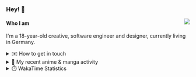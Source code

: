 ### Hey! 👋

[<img src="https://lanyard-profile-readme.vercel.app/api/228965621478588416" align="right">](https://discord.com/users/228965621478588416)

#### Who I am

I'm a 18-year-old creative, software engineer and designer, currently living in Germany.

<details>
  <summary>✉️ How to get in touch</summary>
  
> Sorted by how quickly you can expect a reply
- [Hit me up on Discord](https://discord.com/users/228965621478588416)
- [Hit me up on Twitter](https://twitter.com/cruggdev)
- [Send me a mail](mailto:me@crg.sh)
</details>


<details>
  <summary>🌸 My recent anime & manga activity</summary>
  
<!-- ANILIST_ACTIVITY:start -->

-   📺 Rewatched 1 of [Rascal Does Not Dream of a Dreaming Girl](https://anilist.co/anime/104157) (19:09, 10 August 2024)
-   📺 Plans to watch [Saekano: How to Raise a Boring Girlfriend](https://anilist.co/anime/20657) (16:02, 10 August 2024)
-   📺 Watched episode 3 of [Alya Sometimes Hides Her Feelings in Russian](https://anilist.co/anime/162804) (12:56, 08 August 2024)
-   📺 Rewatched 13 of [Rascal Does Not Dream of Bunny Girl Senpai](https://anilist.co/anime/101291) (13:04, 06 August 2024)
-   📺 Rewatched episode 12 of [Rascal Does Not Dream of Bunny Girl Senpai](https://anilist.co/anime/101291) (12:04, 06 August 2024)

<!-- ANILIST_ACTIVITY:end -->
</details>

<details>
  <summary>⏱️ WakaTime Statistics</summary>

<!--START_SECTION:waka-->

```txt
From: 04 August 2024 - To: 11 August 2024

Svelte       1 hr            █████████▓░░░░░░░░░░░░░░░   39.31 %
YAML         40 mins         ██████▓░░░░░░░░░░░░░░░░░░   26.15 %
TypeScript   34 mins         █████▓░░░░░░░░░░░░░░░░░░░   22.64 %
JSON         10 mins         █▓░░░░░░░░░░░░░░░░░░░░░░░   06.59 %
Prisma       3 mins          ▓░░░░░░░░░░░░░░░░░░░░░░░░   02.44 %
```

<!--END_SECTION:waka-->
</details>
